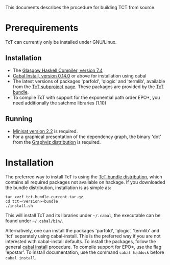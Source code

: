 This documents describes the procedure for building TCT from source.


Prerequirements
===============
TcT can currently only be installed under GNU/Linux.

Installation
------------
- The [Glasgow Haskell Compiler, version 7.4](http://www.haskell.org/ghc/)
- [Cabal Install, version 0.14.0](http://hackage.haskell.org/package/cabal-install) 
  or above for installation using cabal
- The latest versions of packages 'parfold', 'qlogic' and 'termlib', available from 
  the [TcT subproject page](http://cl-informatik.uibk.ac.at/software/tct/projects/index.php).
  These packages are provided by the 
  [TcT bundle](http://cl-informatik.uibk.ac.at/software/tct/projects/tct/archive/tct-current-bundle.tar.gz).
- To compile TcT with support for the exponential path order EPO*, you need additionally the satchmo libraries (1.10)

Running
-------
- [Minisat version 2.2](http://minisat.se/MiniSat.html) is required.
- For a graphical presentation of the dependency graph, the binary 'dot' from the [Graphviz distribution](http://www.graphviz.org) is required.


Installation
============
The preferred way to install TcT is using the 
[TcT bundle distribution](http://cl-informatik.uibk.ac.at/software/tct/projects/tct/archive/tct-current-bundle.tar.gz), 
which contains all required packages not available on hackage.
If you downloaded the bundle distribution, installation is as simple as:

    tar xvzf tct-bundle-current.tar.gz
    cd tct-<version>-bundle
    ./install.sh

This will install TcT and its libraries under `~/.cabal`, the executable
can be found under `~/.cabal/bin/`.

Alternatively, one can install the packages 'parfold', 'qlogic', 'termlib' and 'tct' 
separately using cabal-install. This is the preferred way if you are not interested
with cabal-install defaults. To install the packages, follow the general 
[cabal install](http://www.haskell.org/haskellwiki/Cabal/How_to_install_a_Cabal_package) procedure.
To compile support for EPO*, use the flag 'epostar'. 
To install documentation, use the command `cabal haddock` before `cabal install`.


